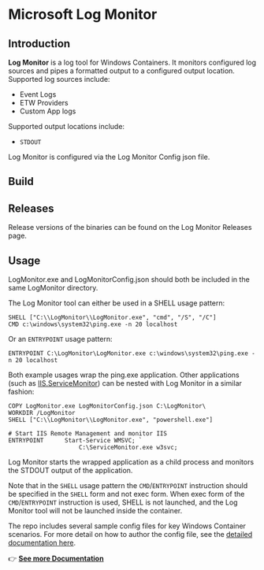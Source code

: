 # Microsoft Log Monitor

## Introduction

**Log Monitor** is a log tool for Windows Containers. It monitors configured log sources and pipes a formatted output to a configured output location. Supported log sources include:

- Event Logs
- ETW Providers
- Custom App logs

Supported output locations include:

- `STDOUT`

Log Monitor is configured via the Log Monitor Config json file.

## Build

## Releases

Release versions of the binaries can be found on the Log Monitor Releases page.

## Usage

LogMonitor.exe and LogMonitorConfig.json should both be included in the same LogMonitor directory. 

The Log Monitor tool can either be used in a SHELL usage pattern:

```docker
SHELL ["C:\\LogMonitor\\LogMonitor.exe", "cmd", "/S", "/C"]
CMD c:\windows\system32\ping.exe -n 20 localhost
```

Or an `ENTRYPOINT` usage pattern:

```docker
ENTRYPOINT C:\LogMonitor\LogMonitor.exe c:\windows\system32\ping.exe -n 20 localhost
```

Both example usages wrap the ping.exe application. Other applications (such as [IIS.ServiceMonitor]( https://github.com/microsoft/IIS.ServiceMonitor)) can be nested with Log Monitor in a similar fashion:

```docker
COPY LogMonitor.exe LogMonitorConfig.json C:\LogMonitor\
WORKDIR /LogMonitor
SHELL ["C:\\LogMonitor\\LogMonitor.exe", "powershell.exe"]
 
# Start IIS Remote Management and monitor IIS
ENTRYPOINT      Start-Service WMSVC; `
                    C:\ServiceMonitor.exe w3svc;
```


Log Monitor starts the wrapped application as a child process and monitors the STDOUT output of the application.

Note that in the `SHELL` usage pattern the `CMD`/`ENTRYPOINT` instruction should be specified in the `SHELL` form and not exec form. When exec form of the `CMD`/`ENTRYPOINT` instruction is used, SHELL is not launched, and the Log Monitor tool will not be launched inside the container.

The repo includes several sample config files for key Windows Container scenarios. For more detail on how to author the config file, see the [detailed documentation here](./docs/README.md).

👉 **[See more Documentation](./docs/README.md)**